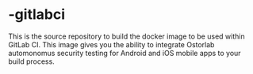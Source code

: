# -gitlabci
This is the source repository to build the docker image to be used within GitLab CI.  This image gives you the ability to integrate Ostorlab automonomus security testing for Android and iOS mobile apps to your build process.
